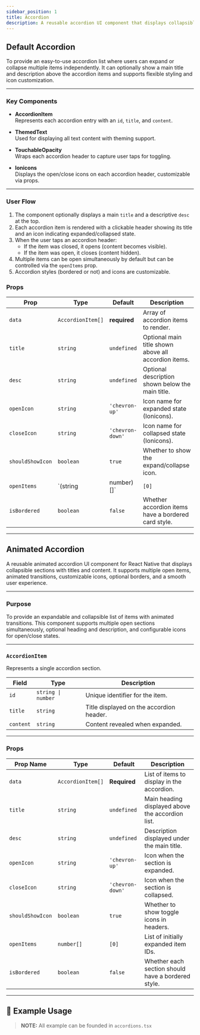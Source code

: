 ```yaml
---
sidebar_position: 1
title: Accordion
description: A reusable accordion UI component that displays collapsible sections with titles and content. It supports multiple open items, customizable icons, optional borders, and an overall clean design.
---
```


## Default Accordion

To provide an easy-to-use accordion list where users can expand or collapse multiple items independently. It can
optionally show a main title and description above the accordion items and supports flexible styling and icon
customization.

---

### Key Components

- **AccordionItem**  
  Represents each accordion entry with an `id`, `title`, and `content`.

- **ThemedText**  
  Used for displaying all text content with theming support.

- **TouchableOpacity**  
  Wraps each accordion header to capture user taps for toggling.

- **Ionicons**  
  Displays the open/close icons on each accordion header, customizable via props.

---

### User Flow

1. The component optionally displays a main `title` and a descriptive `desc` at the top.
2. Each accordion item is rendered with a clickable header showing its title and an icon indicating expanded/collapsed
   state.
3. When the user taps an accordion header:
    - If the item was closed, it opens (content becomes visible).
    - If the item was open, it closes (content hidden).
4. Multiple items can be open simultaneously by default but can be controlled via the `openItems` prop.
5. Accordion styles (bordered or not) and icons are customizable.

### Props

| Prop             | Type              | Default          | Description                                          |
|------------------|-------------------|------------------|------------------------------------------------------|
| `data`           | `AccordionItem[]` | **required**     | Array of accordion items to render.                  |
| `title`          | `string`          | `undefined`      | Optional main title shown above all accordion items. |
| `desc`           | `string`          | `undefined`      | Optional description shown below the main title.     |
| `openIcon`       | `string`          | `'chevron-up'`   | Icon name for expanded state (Ionicons).             |
| `closeIcon`      | `string`          | `'chevron-down'` | Icon name for collapsed state (Ionicons).            |
| `shouldShowIcon` | `boolean`         | `true`           | Whether to show the expand/collapse icon.            |
| `openItems`      | `(string          | number)[]`       | `[0]`                                                | Array of IDs representing which items are initially open.    |
| `isBordered`     | `boolean`         | `false`          | Whether accordion items have a bordered card style.  |

---

## Animated Accordion

A reusable animated accordion UI component for React Native that displays collapsible sections with titles and content.
It supports multiple open items, animated transitions, customizable icons, optional borders, and a smooth user
experience.

---

### Purpose

To provide an expandable and collapsible list of items with animated transitions. This component supports multiple open
sections simultaneously, optional heading and description, and configurable icons for open/close states.

---

### `AccordionItem`

Represents a single accordion section.

| Field     | Type               | Description                              |
|-----------|--------------------|------------------------------------------|
| `id`      | `string \| number` | Unique identifier for the item.          |
| `title`   | `string`           | Title displayed on the accordion header. |
| `content` | `string`           | Content revealed when expanded.          |

---

### Props

| Prop Name        | Type              | Default          | Description                                        |
|------------------|-------------------|------------------|----------------------------------------------------|
| `data`           | `AccordionItem[]` | **Required**     | List of items to display in the accordion.         |
| `title`          | `string`          | `undefined`      | Main heading displayed above the accordion list.   |
| `desc`           | `string`          | `undefined`      | Description displayed under the main title.        |
| `openIcon`       | `string`          | `'chevron-up'`   | Icon when the section is expanded.                 |
| `closeIcon`      | `string`          | `'chevron-down'` | Icon when the section is collapsed.                |
| `shouldShowIcon` | `boolean`         | `true`           | Whether to show toggle icons in headers.           |
| `openItems`      | `number[]`        | `[0]`            | List of initially expanded item IDs.               |
| `isBordered`     | `boolean`         | `false`          | Whether each section should have a bordered style. |

---

## 🧪 Example Usage

> **NOTE:**
> All example can be founded in `accordions.tsx`

